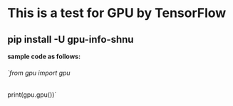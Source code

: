 # This is a test for GPU by TensorFlow
## **pip install -U gpu-info-shnu**
**sample code as follows:**
###### `from gpu import gpu
print(gpu.gpu())`